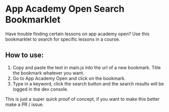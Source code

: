 # App Academy Open Search Bookmarklet

Have trouble finding certain lessons on app academy open?
Use this bookmarklet to search for specific lessons in a course.

## How to use:
1. Copy and paste the text in main.js into the url of a new bookmark. Title the bookmark whatever you want.
2. Go to App Academy Open and click on the bookmark.
3. Type in a keyword, click the search button and the search results will be logged in the dev console.


This is just a super quick proof of concept, if you want to make this better make a PR / issue.